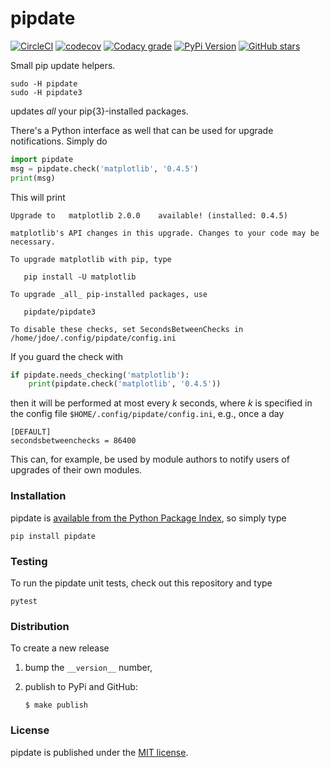 # pipdate

[![CircleCI](https://img.shields.io/circleci/project/github/nschloe/pipdate/master.svg)](https://circleci.com/gh/nschloe/pipdate/tree/master)
[![codecov](https://img.shields.io/codecov/c/github/nschloe/pipdate.svg)](https://codecov.io/gh/nschloe/pipdate)
[![Codacy grade](https://img.shields.io/codacy/grade/e2b04ea7e4a74da2a80799056b72b189.svg)](https://app.codacy.com/app/nschloe/pipdate/dashboard)
[![PyPi Version](https://img.shields.io/pypi/v/pipdate.svg)](https://pypi.python.org/pypi/pipdate)
[![GitHub stars](https://img.shields.io/github/stars/nschloe/pipdate.svg?style=social&label=Stars)](https://github.com/nschloe/pipdate)

Small pip update helpers.
```
sudo -H pipdate
sudo -H pipdate3
```
updates _all_ your pip{3}-installed packages.

There's a Python interface as well that can be used for upgrade notifications.
Simply do
```python
import pipdate
msg = pipdate.check('matplotlib', '0.4.5')
print(msg)
```
This will print
```
Upgrade to   matplotlib 2.0.0    available! (installed: 0.4.5)

matplotlib's API changes in this upgrade. Changes to your code may be necessary.

To upgrade matplotlib with pip, type

   pip install -U matplotlib

To upgrade _all_ pip-installed packages, use

   pipdate/pipdate3

To disable these checks, set SecondsBetweenChecks in
/home/jdoe/.config/pipdate/config.ini
```

If you guard the check with
```python
if pipdate.needs_checking('matplotlib'):
    print(pipdate.check('matplotlib', '0.4.5'))
```
then it will be performed at most every _k_ seconds, where _k_ is specified
in the config file `$HOME/.config/pipdate/config.ini`, e.g., once a day
```
[DEFAULT]
secondsbetweenchecks = 86400
```
This can, for example, be used by module authors to notify users of upgrades of
their own modules.

### Installation

pipdate is [available from the Python Package
Index](https://pypi.python.org/pypi/pipdate/), so simply type
```
pip install pipdate
```

### Testing

To run the pipdate unit tests, check out this repository and type
```
pytest
```

### Distribution

To create a new release

1. bump the `__version__` number,

2. publish to PyPi and GitHub:
    ```
    $ make publish
    ```

### License

pipdate is published under the [MIT license](https://en.wikipedia.org/wiki/MIT_License).
